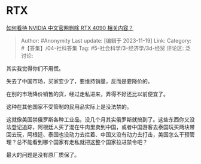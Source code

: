 # RTX
[如何看待 NVIDIA 中文官网删除 RTX 4090 相关内容？](https://www.zhihu.com/question/630550147/answer/3294634215)

> Author: #Anonymity
> Last update: [编辑于 2023-11-19]
> Link:
> Category: #【答集】/04-社科答集
> Tag: #5-社会科学/3-经济学/3d-经贸
> 评论区:
> 泛讨论:

其实我觉得你们不用慌。

失去了中国市场，买家变少了，要维持销量，反而是要降价的。

在别的市场降价销售的货，经过走私进来，弄得不好还比以前便宜了。

这种在其他国家不受管制的民用品实际上是没法禁的。

这就像美国禁俄罗斯各种工业品，没几个月其实俄罗斯就搞到了。这些东西你又没法登记追踪，阿根廷人买了混在牛肉里卖到中国，或者中国游客去泰国玩买两块带回去玩，阿根廷、泰国也没动力去拦着、中国又没有动力去打击，美国怎么干预管理？总不能看到哪个国家有走私就把这整个国家拉进禁令吧？

最大的问题是没有原厂质保了。
